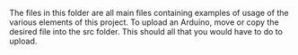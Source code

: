 The files in this folder are all main files containing examples of usage of the various elements of this project. To upload an Arduino, move or copy the desired file into the src folder. This should all that you would have to do to upload.
